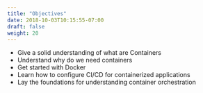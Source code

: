 ```yaml
---
title: "Objectives"
date: 2018-10-03T10:15:55-07:00
draft: false
weight: 20
---
```


- Give a solid understanding of what are Containers
- Understand why do we need containers
- Get started with Docker
- Learn how to configure CI/CD for containerized applications
- Lay the foundations for understanding container orchestration